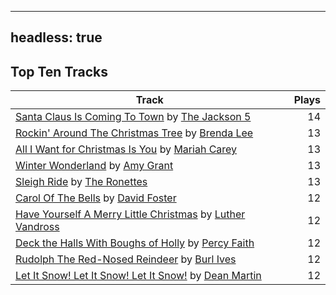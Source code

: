 
---
headless: true
---

## Top Ten Tracks

| Track | Plays |
| --- |  ---: |
|[Santa Claus Is Coming To Town](https://www.iheart.com/artist/the-jackson-5-35053/songs/santa-claus-is-coming-to-town-28131648/) by [The Jackson 5](https://www.iheart.com/artist/the-jackson-5-35053/)| 14|
|[Rockin' Around The Christmas Tree](https://www.iheart.com/artist/brenda-lee-18115/songs/rockin-around-the-christmas-tree-28114119/) by [Brenda Lee](https://www.iheart.com/artist/brenda-lee-18115/)| 13|
|[All I Want for Christmas Is You](https://www.iheart.com/artist/mariah-carey-31885/songs/all-i-want-for-christmas-is-you-20275005/) by [Mariah Carey](https://www.iheart.com/artist/mariah-carey-31885/)| 13|
|[Winter Wonderland](https://www.iheart.com/artist/amy-grant-3053/songs/winter-wonderland-467693/) by [Amy Grant](https://www.iheart.com/artist/amy-grant-3053/)| 13|
|[Sleigh Ride](https://www.iheart.com/artist/the-ronettes-89545/songs/sleigh-ride-2513311/) by [The Ronettes](https://www.iheart.com/artist/the-ronettes-89545/)| 13|
|[Carol Of The Bells](https://www.iheart.com/artist/david-foster-58573/songs/carol-of-the-bells-61427124/) by [David Foster](https://www.iheart.com/artist/david-foster-58573/)| 12|
|[Have Yourself A Merry Little Christmas](https://www.iheart.com/artist/luther-vandross-3402/songs/have-yourself-a-merry-little-christmas-2569148/) by [Luther Vandross](https://www.iheart.com/artist/luther-vandross-3402/)| 12|
|[Deck the Halls With Boughs of Holly](https://www.iheart.com/artist/percy-faith-120889/songs/deck-the-halls-with-boughs-of-holly-4019057/) by [Percy Faith](https://www.iheart.com/artist/percy-faith-120889/)| 12|
|[Rudolph The Red-Nosed Reindeer](https://www.iheart.com/artist/burl-ives-1117/songs/rudolph-the-red-nosed-reindeer-29402145/) by [Burl Ives](https://www.iheart.com/artist/burl-ives-1117/)| 12|
|[Let It Snow! Let It Snow! Let It Snow!](https://www.iheart.com/artist/dean-martin-6555/songs/let-it-snow-let-it-snow-let-it-snow-29762326/) by [Dean Martin](https://www.iheart.com/artist/dean-martin-6555/)| 12|
